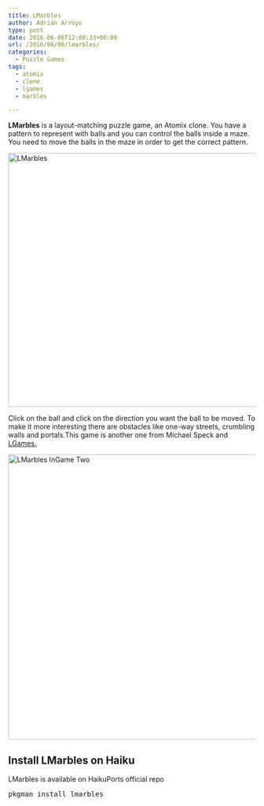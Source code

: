 ```yaml
---
title: LMarbles
author: Adrián Arroyo
type: post
date: 2016-06-06T12:00:33+00:00
url: /2016/06/06/lmarbles/
categories:
  - Puzzle Games
tags:
  - atomix
  - clone
  - lgames
  - marbles

---
```

**LMarbles** is a layout-matching puzzle game, an Atomix clone. You have a pattern to represent with balls and you can control the balls inside a maze. You need to move the balls in the maze in order to get the correct pattern.

<img class="alignnone size-full wp-image-46" src="http://gamingonhaiku.cf/wp-content/uploads/2016/05/LMarbles.png" alt="LMarbles" width="644" height="516" srcset="http://gamingonhaiku.cf/wp-content/uploads/2016/05/LMarbles.png 644w, http://gamingonhaiku.cf/wp-content/uploads/2016/05/LMarbles-300x240.png 300w" sizes="(max-width: 709px) 85vw, (max-width: 909px) 67vw, (max-width: 984px) 61vw, (max-width: 1362px) 45vw, 600px" />

Click on the ball and click on the direction you want the ball to be moved. To make it more interesting there are obstacles like one-way streets, crumbling walls and portals.This game is another one from Michael Speck and [LGames.][1]

<img class="alignnone size-full wp-image-48" src="http://gamingonhaiku.cf/wp-content/uploads/2016/05/LMarbles-InGame-Two.png" alt="LMarbles InGame Two" width="817" height="579" srcset="http://gamingonhaiku.cf/wp-content/uploads/2016/05/LMarbles-InGame-Two.png 817w, http://gamingonhaiku.cf/wp-content/uploads/2016/05/LMarbles-InGame-Two-300x213.png 300w, http://gamingonhaiku.cf/wp-content/uploads/2016/05/LMarbles-InGame-Two-768x544.png 768w" sizes="(max-width: 709px) 85vw, (max-width: 909px) 67vw, (max-width: 984px) 61vw, (max-width: 1362px) 45vw, 600px" />

## Install LMarbles on Haiku

LMarbles is available on HaikuPorts official repo

<pre>pkgman install lmarbles</pre>

 [1]: http://lgames.sourceforge.net